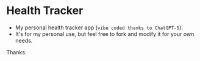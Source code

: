 # Health Tracker

- My personal health tracker app (`vibe coded thanks to ChatGPT-5`).
- It's for my personal use, but feel free to fork and modify it for your own needs.

Thanks.
